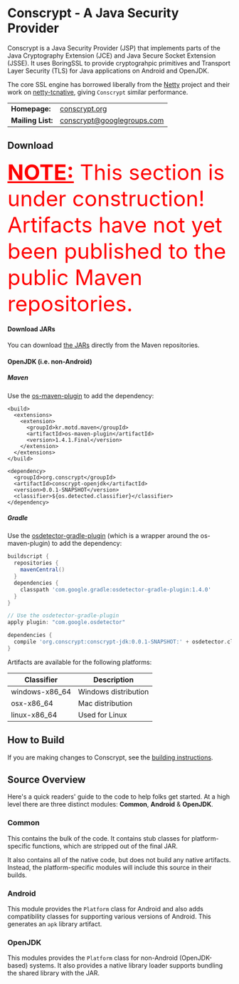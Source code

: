 Conscrypt - A Java Security Provider
========================================

Conscrypt is a Java Security Provider (JSP) that implements parts of the
Java Cryptography Extension (JCE) and Java Secure Socket Extension (JSSE).
It uses BoringSSL to provide cryptograhpic primitives and Transport Layer
Security (TLS) for Java applications on Android and OpenJDK.

The core SSL engine has borrowed liberally from the [Netty](http://netty.io/) project and their
work on [netty-tcnative](http://netty.io/wiki/forked-tomcat-native.html), giving `Conscrypt`
similar performance.

<table>
  <tr>
    <td><b>Homepage:</b></td>
    <td>
      <a href="https://conscrypt.org/">conscrypt.org</a>
    </td>
  </tr>
  <tr>
    <td><b>Mailing List:</b></td>
    <td>
      <a href="https://groups.google.com/forum/#!forum/conscrypt">conscrypt@googlegroups.com</a>
    </td>
  </tr>
</table>

Download
-------------
<font color="red" size="20"><b><u>NOTE:</u></b> This section is under construction! Artifacts have
not yet been published to the public Maven repositories.</font>

#### Download JARs
You can download
[the JARs](http://search.maven.org/#search%7Cga%7C1%7Cg%3A%22org.conscrypt%22%20AND%20v%3A%221.0.1%22)
directly from the Maven repositories.

#### OpenJDK (i.e. non-Android)

##### Maven
Use the [os-maven-plugin](https://github.com/trustin/os-maven-plugin) to add the dependency:

```
<build>
  <extensions>
    <extension>
      <groupId>kr.motd.maven</groupId>
      <artifactId>os-maven-plugin</artifactId>
      <version>1.4.1.Final</version>
    </extension>
  </extensions>
</build>

<dependency>
  <groupId>org.conscrypt</groupId>
  <artifactId>conscrypt-openjdk</artifactId>
  <version>0.0.1-SNAPSHOT</version>
  <classifier>${os.detected.classifier}</classifier>
</dependency>
```

##### Gradle
Use the [osdetector-gradle-plugin](https://github.com/google/osdetector-gradle-plugin)
(which is a wrapper around the os-maven-plugin) to add the dependency:

```gradle
buildscript {
  repositories {
    mavenCentral()
  }
  dependencies {
    classpath 'com.google.gradle:osdetector-gradle-plugin:1.4.0'
  }
}

// Use the osdetector-gradle-plugin
apply plugin: "com.google.osdetector"

dependencies {
  compile 'org.conscrypt:conscrypt-jdk:0.0.1-SNAPSHOT:' + osdetector.classifier
}
```

Artifacts are available for the following platforms:

Classifier | Description
---------------- | -----------
windows-x86_64 | Windows distribution
osx-x86_64 | Mac distribution
linux-x86_64 | Used for Linux

How to Build
------------

If you are making changes to Conscrypt, see the [building
instructions](BUILDING.md).

Source Overview
----------------------------

Here's a quick readers' guide to the code to help folks get started. At a high
level there are three distinct modules: __Common__, __Android__ &
__OpenJDK__.

### Common

This contains the bulk of the code. It contains stub classes for platform-specific functions, which
are stripped out of the final JAR.

It also contains all of the native code, but does not build any native artifacts. Instead, the
platform-specific modules will include this source in their builds.

### Android

This module provides the `Platform` class for Android and also adds compatibility classes for
supporting various versions of Android. This generates an `apk` library artifact.

### OpenJDK

This modules provides the `Platform` class for non-Android (OpenJDK-based) systems. It also provides
a native library loader supports bundling the shared library with the JAR.
